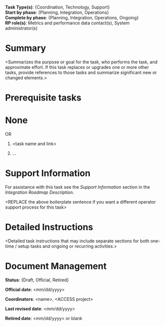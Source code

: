 **Task Type(s)**: {Coordination, Technology, Support}  
**Start by phase**: {Planning, Integration, Operations}  
**Complete by phase**: {Planning, Integration, Operations, Ongoing}  
**RP role(s)**: Metrics and performance data contact(s), System administrator(s)

# Summary

\<Summarizes the purpose or goal for the task, who performs the task, and approximate effort. If this task replaces or upgrades one or more other tasks, provide references to those tasks and summarize significant new or changed elements.\>

# Prerequisite tasks

# None

OR

1.  \<task name and link\>

2.  …

# Support Information

For assistance with this task see the *Support Information* section in the *Integration Roadmap Description*.

\<REPLACE the above boilerplate sentence if you want a different operator support process for this task\>

# Detailed Instructions

\<Detailed task instructions that may include separate sections for both one-time / setup tasks and ongoing or recurring activities.\>

# Document Management

**Status**: {Draft, Official, Retired}

**Official date**: \<mm/dd/yyyy\>

**Coordinators**: \<name\>, \<ACCESS project\>

**Last revised date**: \<mm/dd/yyyy\>

**Retired date**: \<mm/dd/yyyy\> or blank
